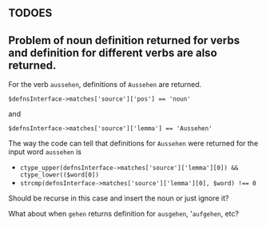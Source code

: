 ## TODOES

## Problem of noun definition returned for verbs and definition for different verbs are also returned.

For the verb `aussehen`, definitions of `Aussehen` are returned. 

`$defnsInterface->matches['source']['pos'] == 'noun'`  

and 

`$defnsInterface->matches['source']['lemma'] == 'Aussehen'`

The way the code can tell that definitions for `Aussehen` were returned for the input word `aussehen` is

*  `ctype_upper(defnsInterface->matches['source']['lemma'][0]) && ctype_lower(($word[0])`
* `strcmp(defnsInterface->matches['source']['lemma'][0], $word) !== 0`
  
Should be recurse in this case and insert the noun or just ignore it?

What about when `gehen` returns definition for `ausgehen`, '`aufgehen`, etc?
